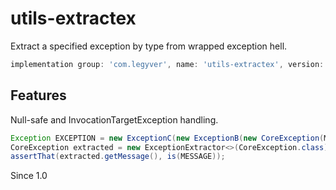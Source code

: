 # utils-extractex
Extract a specified exception by type from wrapped exception hell.

```gradle
implementation group: 'com.legyver', name: 'utils-extractex', version: '2.1.1.5'
```
## Features
Null-safe and InvocationTargetException handling.

```java
Exception EXCEPTION = new ExceptionC(new ExceptionB(new CoreException(MESSAGE)));
CoreException extracted = new ExceptionExtractor<>(CoreException.class).extractException(EXCEPTION);
assertThat(extracted.getMessage(), is(MESSAGE));
```

Since 1.0